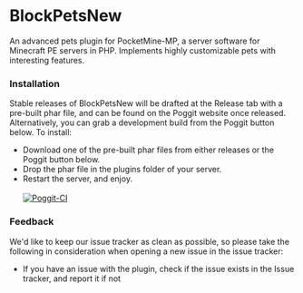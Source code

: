 # BlockPetsNew
An advanced pets plugin for PocketMine-MP, a server software for Minecraft PE servers in PHP. Implements highly customizable pets with interesting features.<br>

### Installation
Stable releases of BlockPetsNew will be drafted at the Release tab with a pre-built phar file, and can be found on the Poggit website once released. Alternatively, you can grab a development build from the Poggit button below.
To install:
- Download one of the pre-built phar files from either releases or the Poggit button below.
- Drop the phar file in the plugins folder of your server.
- Restart the server, and enjoy.<br><br>
[![Poggit-CI](https://poggit.pmmp.io/ci.shield/BlockHorizons/BlockPets/BlockPets)](https://poggit.pmmp.io/ci/BlockHorizons/BlockPets/BlockPets)<br>

### Feedback
We'd like to keep our issue tracker as clean as possible, so please take the following in consideration when opening a new issue in the issue tracker:
- If you have an issue with the plugin, check if the issue exists in the Issue tracker, and report it if not
